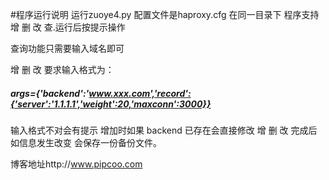 #程序运行说明
运行zuoye4.py   配置文件是haproxy.cfg 在同一目录下
程序支持 增 删 改 查.运行后按提示操作

查询功能只需要输入域名即可

增 删 改 要求输入格式为：
##### args={'backend':'www.xxx.com','record':{'server':'1.1.1.1','weight':20,'maxconn':3000}}

输入格式不对会有提示  增加时如果 backend 已存在会直接修改
增 删 改 完成后如信息发生改变 会保存一份备份文件。


博客地址http://www.pipcoo.com